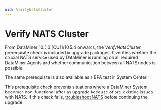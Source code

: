 ```yaml
---
uid: VerifyNatsCluster
---
```


# Verify NATS Cluster

From DataMiner 10.5.0 [CU1]/10.5.4 onwards, the *VerifyNatsCluster* prerequisite check is included in upgrade packages. It verifies whether the crucial NATS service used by DataMiner is running on all required DataMiner Agents and whether communication between all NATS nodes is possible.

The same prerequisite is also available as a BPA test in System Center.

This prerequisite check prevents situations where a DataMiner System becomes non-functional after an upgrade because of pre-existing issues with NATS. If this check fails, [troubleshoot NATS](xref:Investigating_NATS_Issues) before continuing the upgrade.
